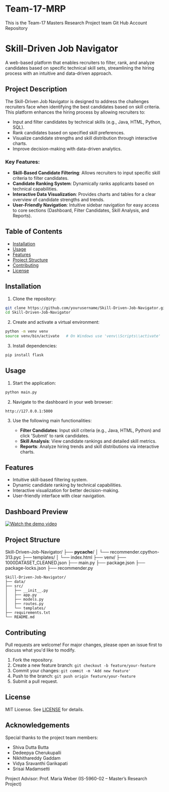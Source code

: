 # Team-17-MRP
This is the Team-17 Masters Research Project team Git Hub Account Repository
# Skill-Driven Job Navigator

A web-based platform that enables recruiters to filter, rank, and analyze candidates based on specific technical skill sets, streamlining the hiring process with an intuitive and data-driven approach.

## Project Description

The Skill-Driven Job Navigator is designed to address the challenges recruiters face when identifying the best candidates based on skill criteria. This platform enhances the hiring process by allowing recruiters to:

- Input and filter candidates by technical skills (e.g., Java, HTML, Python, SQL).
- Rank candidates based on specified skill preferences.
- Visualize candidate strengths and skill distribution through interactive charts.
- Improve decision-making with data-driven analytics.

### Key Features:

- **Skill-Based Candidate Filtering**: Allows recruiters to input specific skill criteria to filter candidates.
- **Candidate Ranking System**: Dynamically ranks applicants based on technical capabilities.
- **Interactive Data Visualization**: Provides charts and tables for a clear overview of candidate strengths and trends.
- **User-Friendly Navigation**: Intuitive sidebar navigation for easy access to core sections (Dashboard, Filter Candidates, Skill Analysis, and Reports).

## Table of Contents

- [Installation](#installation)
- [Usage](#usage)
- [Features](#features)
- [Project Structure](#project-structure)
- [Contributing](#contributing)
- [License](#license)

## Installation

1. Clone the repository:

```bash
git clone https://github.com/yourusername/Skill-Driven-Job-Navigator.git
cd Skill-Driven-Job-Navigator
```

2. Create and activate a virtual environment:

```bash
python -m venv venv
source venv/bin/activate   # On Windows use 'venv\\Scripts\\activate'
```

3. Install dependencies:

```bash
pip install flask
```


## Usage

1. Start the application:

```bash
python main.py
```

2. Navigate to the dashboard in your web browser:

```
http://127.0.0.1:5000
```

3. Use the following main functionalities:

   - **Filter Candidates**: Input skill criteria (e.g., Java, HTML, Python) and click 'Submit' to rank candidates.
   - **Skill Analysis**: View candidate rankings and detailed skill metrics.
   - **Reports**: Analyze hiring trends and skill distributions via interactive charts.

## Features

- Intuitive skill-based filtering system.
- Dynamic candidate ranking by technical capabilities.
- Interactive visualization for better decision-making.
- User-friendly interface with clear navigation.

## Dashboard Preview


[![Watch the demo video](https://github.com/user-attachments/assets/a67ad30c-ba89-4040-a84c-dc2efc642b2d)](https://sluedu-my.sharepoint.com/:v:/g/personal/srisai_madamsatti_slu_edu/EQO7vRsEnNhHhBBE2jKqv-cBSdZCNAQLqHa5_QIT3htMyQ)



## Project Structure

Skill-Driven-Job-Navigator/
├── __pycache__/
│   └── recommender.cpython-313.pyc
├── templates/
│   └── index.html
├── venv/
├── 1000DATASET_CLEANED.json
├── main.py
├── package.json
├── package-locks.json
├── recommender.py


```
Skill-Driven-Job-Navigator/
├── data/
├── src/
│   ├── __init__.py
│   ├── app.py
│   ├── models.py
│   ├── routes.py
│   └── templates/
├── requirements.txt
└── README.md
```

## Contributing

Pull requests are welcome! For major changes, please open an issue first to discuss what you'd like to modify.

1. Fork the repository.
2. Create a new feature branch: `git checkout -b feature/your-feature`
3. Commit your changes: `git commit -m 'Add new feature'`
4. Push to the branch: `git push origin feature/your-feature`
5. Submit a pull request.

## License

MIT License. See [LICENSE](LICENSE) for details.

## Acknowledgements

Special thanks to the project team members:

- Shiva Dutta Butta
- Dedeepya Cherukupalli
- Nikhithareddy Gaddam
- Vidya Sravanthi Garikapati
- Srisai Madamsetti

Project Advisor: Prof. Maria Weber (IS-5960-02 – Master’s Research Project)

